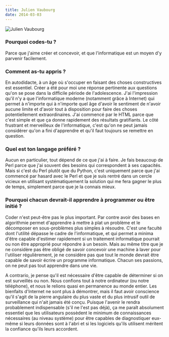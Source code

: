 ```yaml
---
title: Julien Vaubourg
date: 2014-03-03
---
```


![Julien Vaubourg](http://julien.vaubourg.com/img/ju.png)

### Pourquoi codes-tu ?

Parce que j'aime créer et concevoir, et que l'informatique est un
moyen d'y parvenir facilement.

### Comment as-tu appris ?

En autodidacte, à un âge où s'occuper en faisant des choses
constructives est essentiel. Créer a été pour moi une réponse
pertinente aux questions qu'on se pose dans la difficile période de
l'adolescence.  J'ai l'impression qu'il n'y a que l'informatique
moderne (notamment grâce à Internet) qui permet à n'importe qui à
n'importe quel âge d'avoir le sentiment de n'avoir aucune limite et
d'avoir tout à disposition pour faire des choses potentiellement
extraordinaires. J'ai commencé par le HTML parce que c'est simple et
que ça donne rapidement des résultats gratifiants. Le côté frustrant
et merveilleux de l'informatique, c'est qu'on ne peut jamais
considérer qu'on a fini d'apprendre et qu'il faut toujours se remettre
en question.

### Quel est ton langage préféré ?

Aucun en particulier, tout dépend de ce que j'ai à faire. Je fais
beaucoup de Perl parce que j'ai souvent des besoins qui correspondent
à ses capacités. Mais si c'est du Perl plutôt que du Python, c'est
uniquement parce que j'ai commencé par hasard avec le Perl et que je
suis rentré dans un cercle vicieux en utilisant systématiquement la
solution qui me fera gagner le plus de temps, simplement parce que je
la connais mieux.

### Pourquoi chacun devrait-il apprendre à programmer ou être initié ?

Coder n'est peut-être pas le plus important. Par contre avoir des
bases en algorithmie permet d'apprendre à mettre à plat un problème et
le décomposer en sous-problèmes plus simples à résoudre. C'est une
faculté dont l'utilité dépasse le cadre de l'informatique, et qui
permet a minima d'être capable d'estimer rapidement si un traitement
informatique pourrait ou non être approprié pour répondre à un
besoin. Mais au même titre que je ne considère pas être obligé de
savoir concevoir une machine à laver pour l'utiliser régulièrement, je
ne considère pas que tout le monde devrait être capable de savoir
écrire un programme informatique. Chacun ses passions, on ne peut pas
tout apprendre dans une vie.

A contrario, je pense qu'il est nécessaire d'être capable de
déterminer si on est surveillés ou non. Nous confions tout à notre
ordinateur (ou notre téléphone), et nous le relions quasi en
permanence au monde entier. Les bienfaits d'Internet ne sont plus à
démontrer, mais il faut avoir conscience qu'il s'agit de la pierre
angulaire du plus vaste et du plus intrusif outil de surveillance qui
n'ait jamais été conçu. Puisque l'avenir le rendra probablement
indispensable (s'il ne l'est pas déjà), ça me paraît absolument
essentiel que les utilisateurs possèdent le minimum de connaissances
nécessaires (au niveau système) pour être capables de diagnostiquer
eux-même si leurs données sont à l'abri et si les logiciels qu'ils
utilisent méritent la confiance qu'ils leurs accordent.
